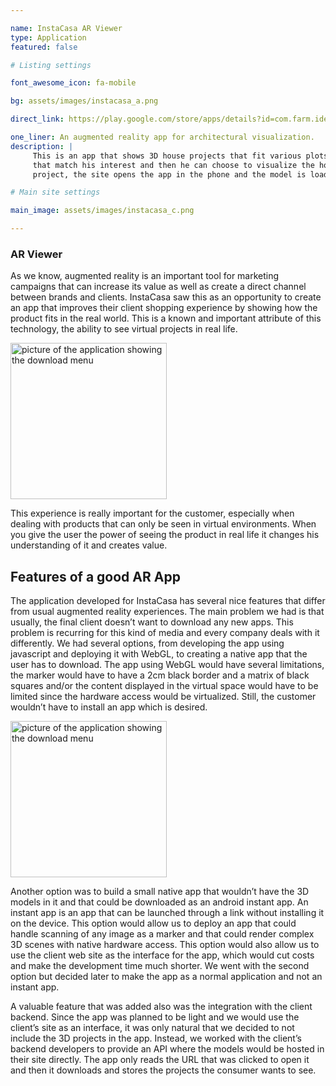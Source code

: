 ```yaml
---

name: InstaCasa AR Viewer
type: Application
featured: false

# Listing settings

font_awesome_icon: fa-mobile

bg: assets/images/instacasa_a.png

direct_link: https://play.google.com/store/apps/details?id=com.farm.ideas.arview

one_liner: An augmented reality app for architectural visualization.
description: |
     This is an app that shows 3D house projects that fit various plots of land. The user navigates the client company site, finds the lot specifications
     that match his interest and then he can choose to visualize the house project the client site offers for that plot. When the user clicks to view the
     project, the site opens the app in the phone and the model is loaded and displayed in augmented reality.

# Main site settings

main_image: assets/images/instacasa_c.png

---
```


### AR Viewer

As we know, augmented reality is an important tool for marketing campaigns that can increase its value as well as create a direct channel between brands and clients.
InstaCasa saw this as an opportunity to create an app that improves their client shopping experience by showing how the product fits in the real world. This is a known
and important attribute of this technology, the ability to see virtual projects in real life.

<img src="https://lucasmontec.github.io/assets/images/instacasa_c.png" alt="picture of the application showing the download menu" style="width:250px;"/>

This experience is really important for the customer, especially when dealing with products that can only be seen in virtual environments. When you give the user the power
of seeing the product in real life it changes his understanding of it and creates value.

## Features of a good AR App

The application developed for InstaCasa has several nice features that differ from usual augmented reality experiences. The main problem we had is that usually, the final client 
doesn’t want to download any new apps. This problem is recurring for this kind of media and every company deals with it differently. 
We had several options, from developing the app using javascript and deploying it with WebGL, to creating a native app that the user has to download. The app using WebGL would have 
several limitations, the marker would have to have a 2cm black border and a matrix of black squares and/or the content displayed in the virtual space would have to be limited since the 
hardware access would be virtualized. Still, the customer wouldn’t have to install an app which is desired. 

<img src="https://lucasmontec.github.io/assets/images/instacasa_b.png" alt="picture of the application showing the download menu" style="width:250px;"/>

Another option was to build a small native app that wouldn’t have the 3D models in it and that could be downloaded as an android instant app. An instant app is an app that can be launched 
through a link without installing it on the device. This option would allow us to deploy an app that could handle scanning of any image as a marker and that could render complex 3D scenes 
with native hardware access. This option would also allow us to use the client web site as the interface for the app, which would cut costs and make the development time much shorter. 
We went with the second option but decided later to make the app as a normal application and not an instant app. 

A valuable feature that was added also was the integration with the client backend. Since the app was planned to be light and we would use the client’s site as an interface, it was only 
natural that we decided to not include the 3D projects in the app. Instead, we worked with the client’s backend developers to provide an API where the models would be hosted in their site
directly. The app only reads the URL that was clicked to open it and then it downloads and stores the projects the consumer wants to see.
